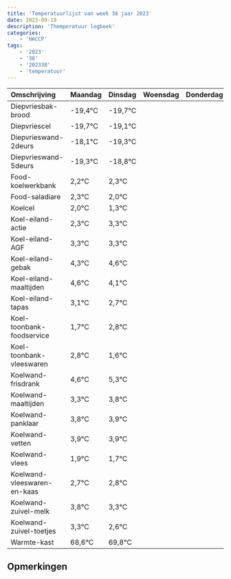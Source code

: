 ```yaml
---
title: 'Temperatuurlijst van week 38 jaar 2023'
date: 2023-09-19
description: 'Themperatuur logboek'
categories:
    - 'HACCP'
tags:
    - '2023'
    - '38'
    - '202338'
    - 'temperatuur'
---
```

|Omschrijving|Maandag|Dinsdag|Woensdag|Donderdag|Vrijdag|Zaterdag|Zondag|
|:---|:---|:---|:---|:---|:---|:---|:---|
|Diepvriesbak-brood|-19,4°C|-19,7°C| | | | | |
|Diepvriescel|-19,7°C|-19,1°C| | | | | |
|Diepvrieswand-2deurs|-18,1°C|-19,3°C| | | | | |
|Diepvrieswand-5deurs|-19,3°C|-18,8°C| | | | | |
|Food-koelwerkbank|2,2°C|2,3°C| | | | | |
|Food-saladiare|2,3°C|2,0°C| | | | | |
|Koelcel|2,0°C|1,3°C| | | | | |
|Koel-eiland-actie|2,3°C|3,3°C| | | | | |
|Koel-eiland-AGF|3,3°C|3,3°C| | | | | |
|Koel-eiland-gebak|4,3°C|4,6°C| | | | | |
|Koel-eiland-maaltijden|4,6°C|4,1°C| | | | | |
|Koel-eiland-tapas|3,1°C|2,7°C| | | | | |
|Koel-toonbank-foodservice|1,7°C|2,8°C| | | | | |
|Koel-toonbank-vleeswaren|2,8°C|1,6°C| | | | | |
|Koelwand-frisdrank|4,6°C|5,3°C| | | | | |
|Koelwand-maaltijden|3,3°C|3,8°C| | | | | |
|Koelwand-panklaar|3,8°C|3,9°C| | | | | |
|Koelwand-vetten|3,9°C|3,9°C| | | | | |
|Koelwand-vlees|1,9°C|1,7°C| | | | | |
|Koelwand-vleeswaren-en-kaas|2,7°C|2,8°C| | | | | |
|Koelwand-zuivel-melk|3,8°C|3,3°C| | | | | |
|Koelwand-zuivel-toetjes|3,3°C|2,6°C| | | | | |
|Warmte-kast|68,6°C|69,8°C| | | | | |

## Opmerkingen


